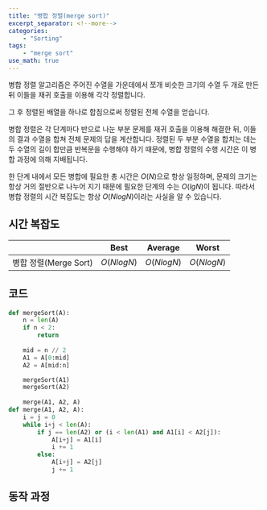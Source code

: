 ```yaml
---
title: "병합 정렬(merge sort)"
excerpt_separator: <!--more-->
categories: 
    - "Sorting"
tags: 
    - "merge sort"
use_math: true
---
```


병합 정렬 알고리즘은 주어진 수열을 가운데에서 쪼개 비슷한 크기의 수열 두 개로 만든 뒤 이들을 재귀 호출을 이용해 각각 정렬합니다.  

그 후 정렬된 배열을 하나로 합침으로써 정렬된 전체 수열을 얻습니다.  

병합 정렬은 각 단계마다 반으로 나눈 부분 문제를 재귀 호출을 이용해 해결한 뒤, 이들의 결과 수열을 합쳐 전체 문제의 답을 계산합니다. 정렬된 두 부분 수열을 합치는 데는 두 수열의 길이 합만큼 반복문을 수행해야 하기 때문에, 병합 정렬의 수행 시간은 이 병합 과정에 의해 지배됩니다.  

한 단계 내에서 모든 병합에 필요한 총 시간은 $O(N)$으로 항상 일정하며, 문제의 크기는 항상 거의 절반으로 나누어 지기 때문에 필요한 단계의 수는 $O(lgN)$이 됩니다. 따라서 병합 정렬의 시간 복잡도는 항상 $O(NlogN)$이라는 사실을 알 수 있습니다.

## 시간 복잡도  

|                       |   Best     |  Average   |  Worst     |
|-----------------------|------------|------------|------------|
| 병합 정렬(Merge Sort) | $O(NlogN)$ | $O(NlogN)$ | $O(NlogN)$ |  


## 코드
```python
def mergeSort(A):
    n = len(A)
    if n < 2:
        return
    
    mid = n // 2
    A1 = A[0:mid]
    A2 = A[mid:n]

    mergeSort(A1)
    mergeSort(A2)
    
    merge(A1, A2, A)
def merge(A1, A2, A):
    i = j = 0
    while i+j < len(A):
        if j == len(A2) or (i < len(A1) and A1[i] < A2[j]):
            A[i+j] = A1[i]
            i += 1
        else:
            A[i+j] = A2[j]
            j += 1
```  

## 동작 과정

